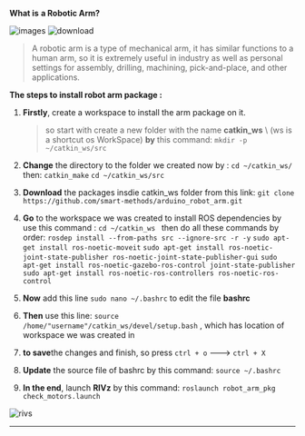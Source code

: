 **What is** **a Robotic Arm?**

![images](https://user-images.githubusercontent.com/109688460/185763924-56a3a736-5be8-42c2-9eaf-1d73b8bfc62d.jpg) ![download](https://user-images.githubusercontent.com/109688460/185763824-98bd66c8-ead3-4483-8312-251fb22338b0.jpg)

> A robotic arm is a type of mechanical arm, it has similar functions to a human arm, so it is extremely useful in industry as well as personal settings for assembly, drilling, machining, pick-and-place, and other applications.

**The steps to install robot arm package :**
1. **Firstly**, create a workspace to install the arm package on it.
   >  so start with create a new folder with the name **catkin_ws** \ (ws is a shortcut os WorkSpace)
        **by** this command:  `mkdir -p ~/catkin_ws/src`
2. **Change** the directory to the folder we created now by : `cd ~/catkin_ws/`
    then: `catkin_make`
              `cd ~/catkin_ws/src`
3. **Download** the packages insdie catkin_ws folder from this link: `git clone https://github.com/smart-methods/arduino_robot_arm.git `
4. **Go** to the workspace we was created to install ROS dependencies by use this command : `cd ~/catkin_ws `
then do all these commands by order: 
`rosdep install --from-paths src --ignore-src -r -y`
`sudo apt-get install ros-noetic-moveit`
`sudo apt-get install ros-noetic-joint-state-publisher ros-noetic-joint-state-publisher-gui`
`sudo apt-get install ros-noetic-gazebo-ros-control joint-state-publisher`
`sudo apt-get install ros-noetic-ros-controllers ros-noetic-ros-control`

5. **Now** add this line `sudo nano ~/.bashrc` to edit the file **bashrc**
6. **Then** use this line: `source /home/"username"/catkin_ws/devel/setup.bash` , which has location of workspace we was created in
7. **to save**the changes and finish, so press `ctrl + o` ---> `ctrl + X`
8. **Update** the source file of bashrc by  this command: `source ~/.bashrc`
9. **In the end**, launch **RIVz** by this command: `roslaunch robot_arm_pkg check_motors.launch`
> 
![rivs](https://user-images.githubusercontent.com/109688460/185763612-9aadf4e9-84a1-4a5a-9996-e11ad3a7bd7d.PNG)


****
